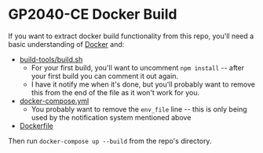 # GP2040-CE Docker Build

If you want to extract docker build functionality from this repo, you'll need a basic understanding of [Docker](https://www.docker.com/) and:

 - [build-tools/build.sh](build-tools/build.sh)
    - For your first build, you'll want to uncomment `npm install` -- after your first build you can comment it out again.
    - I have it notify me when it's done, but you'll probably want to remove this from the end of the file as it won't work for you. 
 - [docker-compose.yml](docker-compose.yml)
    - You probably want to remove the `env_file` line -- this is only being used by the notification system mentioned above
 - [Dockerfile](Dockerfile)

 Then run `docker-compose up --build` from the repo's directory. 